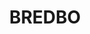 ---
lastmod: '2025-04-06T06:05:20+00:00'
latitude: -35.941228
layout: suburb
longitude: 149.168553
postcode: '2626'
state: NSW
title: BREDBO
url: /nsw/bredbo/
---